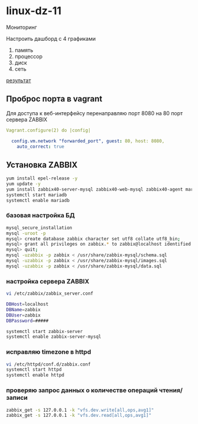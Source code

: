 # linux-dz-11
Мониторинг

Настроить дашборд с 4 графиками
1) память
2) процессор
3) диск
4) сеть

[результат](linux-dz-11.PNG)

## Проброс порта в vagrant
Для доступа к веб-интерфейсу перенаправляю порт 8080 на 80 порт сервера ZABBIX
```yaml
Vagrant.configure(2) do |config|

  config.vm.network "forwarded_port", guest: 80, host: 8080,
    auto_correct: true
```
## Установка ZABBIX
```bash
yum install epel-release -y
yum update -y
yum install zabbix40-server-mysql zabbix40-web-mysql zabbix40-agent mariadb-server -y
systemctl start mariadb
systemctl enable mariadb
```
### базовая настройка БД
```bash
mysql_secure_installation
mysql -uroot -p
mysql> create database zabbix character set utf8 collate utf8_bin;
mysql> grant all privileges on zabbix.* to zabbix@localhost identified by '####';
mysql> quit;
mysql -uzabbix -p zabbix < /usr/share/zabbix-mysql/schema.sql
mysql -uzabbix -p zabbix < /usr/share/zabbix-mysql/images.sql
mysql -uzabbix -p zabbix < /usr/share/zabbix-mysql/data.sql
```
### настройка сервера ZABBIX
```bash
vi /etc/zabbix/zabbix_server.conf

DBHost=localhost
DBName=zabbix
DBUser=zabbix
DBPassword=#####

systemctl start zabbix-server
systemctl enable zabbix-server-mysql
```
### исправляю timezone в httpd
```bash
vi /etc/httpd/conf.d/zabbix.conf
systemctl start httpd
systemctl enable httpd
```
### проверяю запрос данных о количестве операций чтения/записи
```bash
zabbix_get -s 127.0.0.1 -k "vfs.dev.write[all,ops,avg1]"
zabbix_get -s 127.0.0.1 -k "vfs.dev.read[all,ops,avg1]"
```
